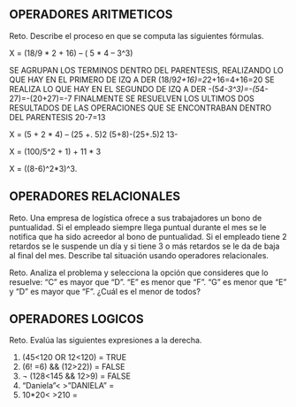 ## OPERADORES ARITMETICOS
Reto. Describe el proceso en que se computa las siguientes fórmulas.

X = (18/9 * 2 + 16) – ( 5 * 4 – 3^3)

SE AGRUPAN LOS TERMINOS DENTRO DEL PARENTESIS, REALIZANDO LO QUE HAY EN EL PRIMERO DE IZQ A DER
(18/9*2+16)=2*2+16=4+16=20
SE REALIZA LO QUE HAY EN EL SEGUNDO DE IZQ A DER
-(5*4-3^3)=-(5*4-27)=-(20+27)=-7
FINALMENTE SE RESUELVEN LOS ULTIMOS DOS RESULTADOS DE LAS OPERACIONES QUE SE ENCONTRABAN DENTRO DEL PARENTESIS
20-7=13

X = (5 + 2 * 4) – (25 +. 5)2
(5+8)-(25+.5)2
13-

X = (100/5^2 + 1) + 11 * 3

X = ((8-6)^2*3)^3.


## OPERADORES RELACIONALES
Reto. Una empresa de logística ofrece a sus trabajadores un bono de
puntualidad. Si el empleado siempre llega puntual durante el mes se le
notifica que ha sido acreedor al bono de puntualidad. Si el empleado tiene
2 retardos se le suspende un día y si tiene 3 o más retardos se le da de
baja al final del mes. Describe tal situación usando operadores
relacionales.

Reto. Analiza el problema y selecciona la opción que consideres que lo
resuelve:
“C” es mayor que “D”. “E” es menor que “F”. “G” es menor que “E” y “D” es
mayor que “F”. ¿Cuál es el menor de todos?

## OPERADORES LOGICOS
Reto. Evalúa las siguientes expresiones a la derecha.
1) (45<120 OR 12<120) = TRUE
2) (6! =6) && (12>22)) = FALSE
3) ¬ (128<145 && 12>9) = FALSE
4) “Daniela”< >”DANIELA” =
5) 10*20< >210 =
